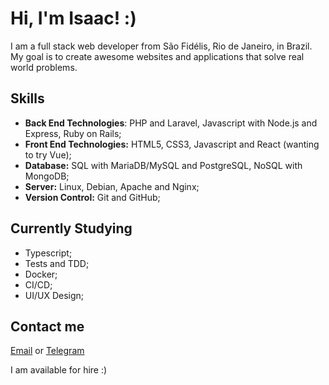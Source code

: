 # Hi, I'm Isaac! :)

I am a full stack web developer from São Fidélis, Rio de Janeiro, in Brazil. My goal is to create awesome websites and applications that solve real world problems.

## Skills

- **Back End Technologies**: PHP and Laravel, Javascript with Node.js and Express, Ruby on Rails;
- **Front End Technologies:** HTML5, CSS3, Javascript and React (wanting to try Vue);
- **Database:** SQL with MariaDB/MySQL and PostgreSQL, NoSQL with MongoDB;
- **Server:** Linux, Debian, Apache and Nginx;
- **Version Control:** Git and GitHub;

## Currently Studying

- Typescript;
- Tests and TDD;
- Docker;
- CI/CD;
- UI/UX Design;

## Contact me

[Email](mailto:isaaclfp@outlook.com) or [Telegram](https://t.me/isaacpontes_dev)

I am available for hire :)
